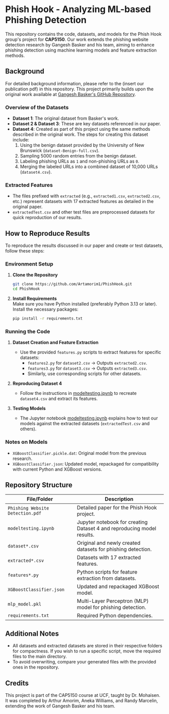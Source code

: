 # Phish Hook - Analyzing ML-based Phishing Detection  

This repository contains the code, datasets, and models for the Phish Hook group's project for **CAP5150**. Our work extends the phishing website detection research by Gangesh Basker and his team, aiming to enhance phishing detection using machine learning models and feature extraction methods.  

## Background  

For detailed background information, please refer to the (insert our publication pdf) in this repository. This project primarily builds upon the original work available at [Gangesh Basker's GitHub Repository](https://github.com/gangeshbaskerr/Phishing-Website-Detection).  

### Overview of the Datasets  

- **Dataset 1**: The original dataset from Basker's work.  
- **Dataset 2 & Dataset 3**: These are key datasets referenced in our paper.  
- **Dataset 4**: Created as part of this project using the same methods described in the original work. The steps for creating this dataset include:  
  1. Using the benign dataset provided by the University of New Brunswick (`dataset-Benign-full.csv`).  
  2. Sampling 5000 random entries from the benign dataset.  
  3. Labeling phishing URLs as `1` and non-phishing URLs as `0`.  
  4. Merging the labeled URLs into a combined dataset of 10,000 URLs (`dataset4.csv`).  

### Extracted Features  

- The files prefixed with `extracted` (e.g., `extracted1.csv`, `extracted2.csv`, etc.) represent datasets with 17 extracted features as detailed in the original paper.  
- `extractedTest.csv` and other test files are preprocessed datasets for quick reproduction of our results.  

## How to Reproduce Results  

To reproduce the results discussed in our paper and create or test datasets, follow these steps:  

### Environment Setup  

1. **Clone the Repository**  
   ```bash  
   git clone https://github.com/Artamorim1/PhishHook.git  
   cd PhishHook  
   ```  

2. **Install Requirements**  
   Make sure you have Python installed (preferably Python 3.13 or later). Install the necessary packages:  
   ```bash  
   pip install -r requirements.txt  
   ```  

### Running the Code  

1. **Dataset Creation and Feature Extraction**  
   - Use the provided `features.py` scripts to extract features for specific datasets:  
     - `features2.py` for `dataset2.csv` → Outputs `extracted2.csv`.  
     - `features3.py` for `dataset3.csv` → Outputs `extracted3.csv`.  
     - Similarly, use corresponding scripts for other datasets.  

2. **Reproducing Dataset 4**  
   - Follow the instructions in [modeltesting.ipynb](modeltesting.ipynb) to recreate `dataset4.csv` and extract its features.  

3. **Testing Models**  
   - The Jupyter notebook [modeltesting.ipynb](modeltesting.ipynb) explains how to test our models against the extracted datasets (`extractedTest.csv` and others).  

### Notes on Models  

- `XGBoostClassifier.pickle.dat`: Original model from the previous research.  
- `XGBoostClassifier.json`: Updated model, repackaged for compatibility with current Python and XGBoost versions.  

## Repository Structure  

| File/Folder            | Description                                                                                 |  
|------------------------|---------------------------------------------------------------------------------------------|  
| `Phishing Website Detection.pdf` | Detailed paper for the Phish Hook project.                                          |  
| `modeltesting.ipynb`   | Jupyter notebook for creating Dataset 4 and reproducing model results.                      |  
| `dataset*.csv`         | Original and newly created datasets for phishing detection.                                 |  
| `extracted*.csv`       | Datasets with 17 extracted features.                                                       |  
| `features*.py`         | Python scripts for feature extraction from datasets.                                       |  
| `XGBoostClassifier.json` | Updated and repackaged XGBoost model.                                                     |  
| `mlp_model.pkl`        | Multi-Layer Perceptron (MLP) model for phishing detection.                                  |  
| `requirements.txt`     | Required Python dependencies.                                                              |  

## Additional Notes  

- All datasets and extracted datasets are stored in their respective folders for compactness. If you wish to run a specific script, move the required files to the main directory.  
- To avoid overwriting, compare your generated files with the provided ones in the repository.  

## Credits  

This project is part of the CAP5150 course at UCF, taught by Dr. Mohaisen. It was completed by Arthur Amorim, Aneka Williams, and Randy Marcelin, extending the work of Gangesh Basker and his team.  
